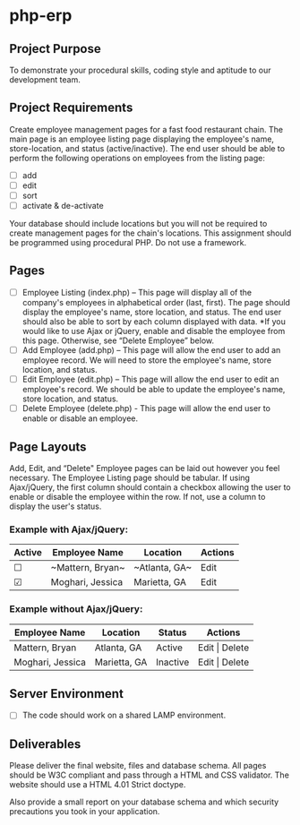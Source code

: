# php-erp

## Project Purpose
To demonstrate your procedural skills, coding style and aptitude to our development team.

## Project Requirements
Create employee management pages for a fast food restaurant chain. The main page is an
employee listing page displaying the employee's name, store-location, and status
(active/inactive). The end user should be able to perform the following operations 
on employees from the listing page: 
- [ ] add 
- [ ] edit 
- [ ] sort 
- [ ] activate & de-activate

Your database should include locations but you will not be
required to create management pages for the chain&#39;s locations. This assignment should be
programmed using procedural PHP. Do not use a framework.

## Pages
- [ ] Employee Listing (index.php) – This page will display all of the company&#39;s employees
in alphabetical order (last, first). The page should display the employee&#39;s name, store
location, and status. The end user should also be able to sort by each column
displayed with data.
*If you would like to use Ajax or jQuery, enable and disable the employee from this
page. Otherwise, see “Delete Employee” below.
- [ ] Add Employee (add.php) – This page will allow the end user to add an employee
record. We will need to store the employee&#39;s name, store location, and status.
- [ ] Edit Employee (edit.php) – This page will allow the end user to edit an employee&#39;s
record. We should be able to update the employee&#39;s name, store location, and status.
- [ ] Delete Employee (delete.php) - This page will allow the end user to enable or disable
an employee.

## Page Layouts
Add, Edit, and “Delete&quot; Employee pages can be laid out however you feel necessary. The
Employee Listing page should be tabular. If using Ajax/jQuery, the first column should contain
a checkbox allowing the user to enable or disable the employee within the row. If not, use a
column to display the user&#39;s status.

### Example with Ajax/jQuery:
| Active | Employee Name    | Location      | Actions |
|--|--|--|--|
| ☐ | ~Mattern, Bryan~   | ~Atlanta, GA~   |  Edit    |
| ☑ | Moghari, Jessica | Marietta, GA  |  Edit    |

### Example without Ajax/jQuery:
| Employee Name    | Location      | Status   | Actions        |
|--|--|--|--|
| Mattern, Bryan   | Atlanta, GA   | Active   | Edit \| Delete |
| Moghari, Jessica | Marietta, GA  | Inactive | Edit \| Delete |

## Server Environment
- [ ] The code should work on a shared LAMP environment.

## Deliverables
Please deliver the final website, files and database schema. All
pages should be W3C compliant and pass through a HTML and CSS validator. The website
should use a HTML 4.01 Strict doctype.

Also provide a small report on your database schema and which security precautions you
took in your application.
